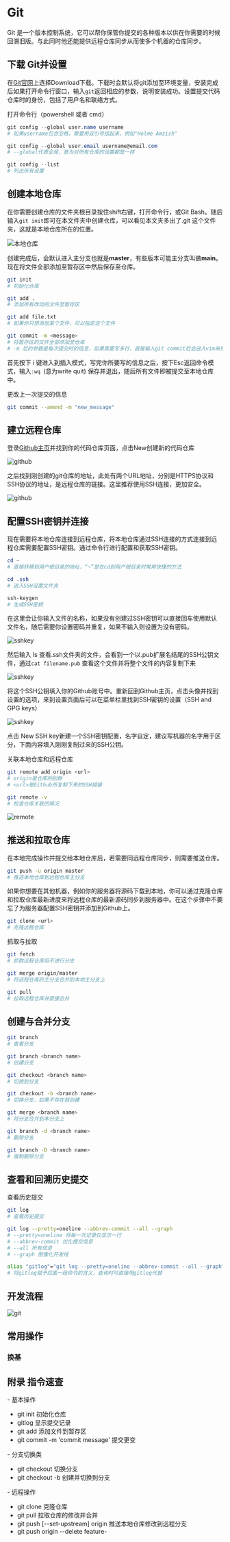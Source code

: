 # Git

Git 是一个版本控制系统，它可以帮你保管你提交的各种版本以供在你需要的时候回溯旧版。与此同时他还能提供远程仓库同步从而使多个机器的仓库同步。

## 下载 Git并设置

在[Git官网](https://git-scm.com/)上选择Download下载。下载时会默认将git添加至环境变量，安装完成后如果打开命令行窗口，输入`git`返回相应的参数，说明安装成功。设置提交代码仓库时的身份，包括了用户名和联络方式。

打开命令行（powershell 或者 cmd）

```powershell
git config --global user.name username
# 如果username包含空格，需要用双引号括起来，例如"Holme Amzish"

git config --global user.email username@email.com
# --global代表全局，意为对所有仓库的设置都是一样

git config --list
# 列出所有设置
```

## 创建本地仓库

在你需要创建仓库的文件夹根目录按住shift右键，打开命令行，或Git Bash。随后输入`git init`即可在本文件夹中创建仓库，可以看见本文夹多出了.git 这个文件夹，这就是本地仓库所在的位置。

![本地仓库](../../img/3.png)

创建完成后，会默认进入主分支也就是**master**，有些版本可能主分支叫做**main**。现在将文件全部添加至暂存区中然后保存至仓库。

```bash
git init
# 初始化仓库

git add .
# 添加所有改动的文件至暂存区

git add file.txt
# 如果你只想添加某个文件，可以指定这个文件

git commit -m <message>
# 将暂存区的文件全部添加至仓库
# -m 后的参数是每次提交时的信息，如果需要写多行，直接输入git commit后会进入vim来修改
```

首先按下 i 键进入到插入模式，写完你所要写的信息之后，按下Esc返回命令模式，输入`:wq `(意为write quit) 保存并退出，随后所有文件即被提交至本地仓库中。

更改上一次提交的信息

```bash
git commit --amend -m "new_message"
```



## 建立远程仓库

登录[Github主页](https://github.com/)并找到你的代码仓库页面，点击New创建新的代码仓库

![github](../../img/7.png)

之后找到刚创建的git仓库的地址，此处有两个URL地址，分别是HTTPS协议和SSH协议的地址，是远程仓库的链接。这里推荐使用SSH连接，更加安全。

![github](../../img/8.png)

## 配置SSH密钥并连接

现在需要将本地仓库连接到远程仓库，将本地仓库通过SSH连接的方式连接到远程仓库需要配置SSH密钥。通过命令行进行配置和获取SSH密钥。

```powershell
cd ~
# 直接转移到用户根目录的地址，“~”是在cd到用户根目录时常用快捷的方法

cd .ssh
# 进入SSH设置文件夹

ssh-keygen
# 生成SSH密钥
```

在这里会让你输入文件的名称，如果没有创建过SSH密钥可以直接回车使用默认文件名，随后需要你设置密码并重复，如果不输入则设置为没有密码。

![sshkey](../../img/9.png)

然后输入 ls 查看.ssh文件夹的文件，会看到一个以.pub扩展名结尾的SSH公钥文件，通过`cat filename.pub` 查看这个文件并将整个文件的内容复制下来

![sshkey](../../img/11.png)

将这个SSH公钥填入你的Github账号中。重新回到Github主页，点击头像并找到设置的选项，来到设置页面后可以在菜单栏里找到SSH密钥的设置（SSH and GPG keys）

![sshkey](../../img/10.png)

点击 New SSH key新建一个SSH密钥配置，名字自定，建议写机器的名字用于区分，下面内容填入刚刚复制过来的SSH公钥。

关联本地仓库和远程仓库

```bash
git remote add origin <url>
# origin是仓库的别称
# <url>是Github所复制下来的SSH链接

git remote -v
# 检查仓库关联的情况
```

![remote](../../img/12.png)

## 推送和拉取仓库

在本地完成操作并提交给本地仓库后，若需要同远程仓库同步，则需要推送仓库。

```bash
git push -u origin master
# 推送本地仓库到远程仓库主分支
```

如果你想要在其他机器，例如你的服务器将源码下载到本地，你可以通过克隆仓库和拉取仓库最新进度来将远程仓库的最新源码同步到服务器中。在这个步骤中不要忘了为服务器配置SSH密钥并添加到Github上。

```bash
git clone <url>
# 克隆远程仓库
```

抓取与拉取

```bash
git fetch
# 抓取远程仓库但不进行分支

git merge origin/master
# 将远程仓库的主分支合并到本地主分支上
```

```bash
git pull
# 拉取远程仓库并直接合并
```



## 创建与合并分支

```bash
git branch
# 查看分支

git branch <branch name>
# 创建分支
```

```bash
git checkout <branch name>
# 切换到分支

git checkout -b <branch name>
# 切换分支，如果不存在就创建
```

```bash
git merge <branch name>
# 将分支合并到本分支上

git branch -d <branch name>
# 删除分支

git branch -D <branch name>
# 强制删除分支
```



## 查看和回溯历史提交

查看历史提交

```bash
git log
# 查看历史提交

git log --pretty=oneline --abbrev-commit --all --graph
# --pretty=oneline 将每一次记录仅显示一行
# --abbrev-commit 优化提交信息
# --all 所有信息
# --graph 图像化开发线

alias "gitlog"="git log --pretty=oneline --abbrev-commit --all --graph"
# 将gitlog赋予后面一段命令的含义，查询时可直接用gitlog代替
```

## 开发流程

![git](../img/15.jpg)

## 常用操作

### 换基



## 附录 指令速查

\- 基本操作

- git init 初始化仓库
- gitlog 显示提交记录
- git add <filename> 添加文件到暂存区
- git commit -m 'commit message' 提交更变

\- 分支切换类

- git checkout <branch name> 切换分支
- git checkout -b <branch name> 创建并切换到分支

\- 远程操作

- git clone <remote address> 克隆仓库
- git pull 拉取仓库的修改并合并
- git push [--set-upstream] origin <branch name> 推送本地仓库修改到远程分支
- git push origin --delete feature-